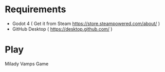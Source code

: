 # Requirements
- Godot 4 ( Get it from Steam https://store.steampowered.com/about/ ) 
- GitHub Desktop ( https://desktop.github.com/ )

# Play
Milady Vamps Game
